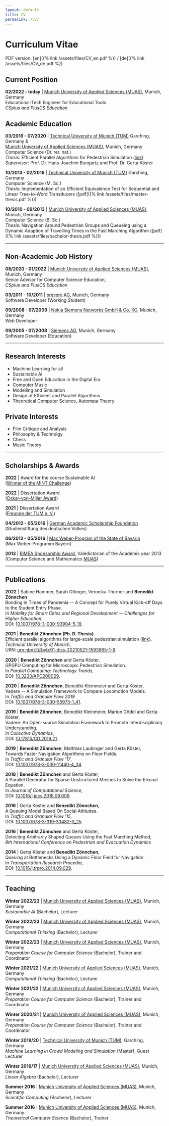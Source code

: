 ```yaml
---
layout: default
title: CV
permalink: /cv/
---
```

# Curriculum Vitae 

PDF version: [en]({% link /assets/files/CV_en.pdf %}) / [de]({% link /assets/files/CV_de.pdf %})

## Current Position

**02/2022 - today** | [Munich University of Applied Sciences (MUAS)](https://www.cs.hm.edu/die_fakultaet/ansprechpartner/mitarbeiter/zoennchen/index.de.html), Munich, Germany<br>
Educational-Tech Engineer for Educational Tools<br>
*CSplus and PlusCS Education*

## Academic Education

**03/2016 - 07/2020** | [Technical University of Munich (TUM)](https://www.in.tum.de/en/cover-page/) Garching, Germany & <br>
[Munich University of Applied Sciences (MUAS)](https://www.cs.hm.edu/en/home/index.en.html), Munich, Germany<br> 
Computer Science (Dr. rer. nat.)<br>
*Thesis:* Efficient Parallel Algorithms for Pedestrian Simulation ([link](https://mediatum.ub.tum.de/1593965?style=full_standard))<br>
*Supervisor:* Prof. Dr. Hans-Joachim Bungartz and Prof. Dr. Gerta Köster

**10/2013 - 02/2016** | [Technical University of Munich (TUM)](https://www.in.tum.de/en/cover-page/) Garching, Germany<br>
Computer Science (M. Sc.)<br>
*Thesis:* Implementation of an Efficient Equivalence Test for Sequential and Linear Tree-to-Word Transducers ([pdf]({% link /assets/files/master-thesis.pdf %}))

**10/2010 - 09/2013** | [Munich University of Applied Sciences (MUAS)](https://www.cs.hm.edu/en/home/index.en.html), Munich, Germany<br>
Computer Science (B. Sc.)<br>
*Thesis:* Navigation Around Pedestrian Groups and Queueing using a Dynamic Adaption of Travelling Times in the Fast Marching Algorithm ([pdf]({% link /assets/files/bachelor-thesis.pdf %}))

***

## Non-Academic Job History

**08/2020 - 01/2022** | [Munich University of Applied Sciences (MUAS)](https://www.cs.hm.edu/die_fakultaet/ansprechpartner/wissenschaftlichemitarbeiter/zoennchen/index.de.html), Munich, Germany<br>
Senior Advisor for Computer Science Education,<br>
*CSplus and PlusCS Education*

**03/2011 - 10/2011** | [prevero AG](https://www.bigdata-insider.de/prevero-ag-c-255866/), Munich, Germany<br>
Software Developer (Working Student)<br>

**09/2008 - 07/2009** | [Nokia Siemens Networks GmbH & Co. KG](https://www.nokia.com/networks/), Munich, Germany<br>
Web Developer<br>

**09/2005 - 07/2008** | [Siemens AG](https://www.siemens.com/de/de.html), Munich, Germany<br>
Software Developer (Education)<br>

***

## Research Interests
+ Machine Learning for all
+ Sustainable AI
+ Free and Open Education in the Digital Era
+ Computer Music
+ Modelling and Simulation
+ Design of Efficient and Parallel Algorithms
+ Theoretical Computer Science, Automata Theory

## Private Interests
+ Film Critique and Analysis
+ Philosophy & Technolgy
+ Chess
+ Music Theory

***

## Scholarships & Awards

**2022** | Award for the course Sustainable AI<br>
([Winner of the MINT Challenge](https://www.stifterverband.org/pressemitteilungen/2023_03_09_mintchallenge_kompetent_fuer_nachhaltige_entwicklung))<br>

**2022** | Dissertation Award<br>
([Oskar-von-Miller Award](https://www.hm.edu/forschung/wissenstransfer/wissenstransfer~1.de.html#text_und_bild__optional))<br>

**2021** | Dissertation Award<br>
([Freunde der TUM e. V.](https://www.freunde.tum.de/bdf/startseite/))<br>

**04/2012 - 05/2016** | [German Academic Scholarship Foundation](https://www.studienstiftung.de/en/)<br>
(Studienstiftung des deutschen Volkes)<br>

**06/2012 - 05/2016** | [Max Weber-Program of the State of Bavaria](https://www.elitenetzwerk.bayern.de/en/home)<br>
(Max Weber-Programm Bayern)<br>

**2013** | [RiMEA Sponsorship Award](https://rimea.de/de/rimea-award/), Valedictorian of the Academic year 2013 <br>
(Computer Science and Mathematics [MUAS](https://www.cs.hm.edu/en/home/index.en.html))<br>

***

## Publications

**2022** | Sabine Hammer, Sarah Ottinger, Veronika Thurner and **Benedikt Zönnchen**<br>
Bonding in Times of Pandemia -- A Concept for Purely Virtual Kick-off Days to the Student Entry Phase.<br>
In *Mobility for Smart Cities and Regional Development -- Challenges for Higher Education*,<br>
DOI: [10.1007/978-3-030-93904-5_19](https://doi.org/10.1007/978-3-030-93904-5_19).<br>

**2021** | **Benedikt Zönnchen (Ph. D. Thesis)**<br>
Efficient parallel algorithms for large-scale pedestrian simulation ([link](https://mediatum.ub.tum.de/1593965?style=full_standard)).<br>
*Technical University of Munich*,<br>
URN: [urn:nbn:de:bvb:91-diss-20210521-1593965-1-9](http://nbn-resolving.de/urn/resolver.pl?urn:nbn:de:bvb:91-diss-20210521-1593965-1-9).<br>

**2020** | **Benedikt Zönnchen** and Gerta Köster,<br>
GPGPU Computing for Microscopic Pedestrian Simulation.<br>
In *Parallel Computing: Technology Trends*,<br>
DOI: [10.3233/APC200029](https://doi.org/10.3233/APC200029).

**2020** | **Benedikt Zönnchen**, Benedikt Kleinmeier and Gerta Köster,<br>
Vadere -- A Simulation Framework to Compare Locomotion Models.<br>
In *Traffic and Granular Flow 2019*<br>
DOI: [10.1007/978-3-030-55973-1_41](https://doi.org/10.1007/978-3-030-55973-1_41).

**2019** | **Benedikt Zönnchen**, Benedikt Kleinmeier, Marion Gödel and Gerta Köster,<br>
Vadere: An Open-source Simulation Framework to Promote Interdisciplinary Understanding.<br>
In *Collective Dynamics*, <br>
DOI: [10.17815/CD.2019.21](https://doi.org/10.17815/CD.2019.21).

**2019** | **Benedikt Zönnchen**, Matthias Laubinger and Gerta Köster,<br>
Towards Faster Navigation Algorithms on Floor Fields.<br>
In *Traffic and Granular Flow '17*,<br>
DOI: [10.1007/978-3-030-11440-4_34](https://doi.org/10.1007/978-3-030-11440-4_34).

**2018** | **Benedikt Zönnchen** and Gerta Köster,<br>
A Parallel Generator for Sparse Unstructured Meshes to Solve the Eikonal Equation.<br>
In *Journal of Computational Science*,<br>
DOI: [10.1016/j.jocs.2018.09.009](https://doi.org/10.1016/j.jocs.2018.09.009).

**2016** | Gerta Köster and **Benedikt Zönnchen**,<br>
A Queuing Model Based On Social Attitudes.<br>
In *Traffic and Granular Flow '15*,<br>
DOI: [10.1007/978-3-319-33482-0_25](https://doi.org/10.1007/978-3-319-33482-0_25).

**2016** | **Benedikt Zönnchen** and Gerta Köster,<br>
Detecting Arbitrarily Shaped Queues Using the Fast Marching Method,<br>
*8th International Conference on Pedestrian and Evacuation Dynamics*

**2014** | Gerta Köster and **Benedikt Zönnchen**,<br>
Queuing at Bottlenecks Using a Dynamic Floor Field for Navigation.<br>
In *Transportation Research Procedia*,<br>
DOI: [10.1016/j.trpro.2014.09.029](https://doi.org/10.1016/j.trpro.2014.09.029).

***

## Teaching

**Winter 2022/23** | [Munich University of Applied Sciences (MUAS)](https://www.cs.hm.edu/en/home/index.en.html), Munich, Germany<br>
*Sustainable AI* (Bachelor), Lecturer<br>

**Winter 2022/23** | [Munich University of Applied Sciences (MUAS)](https://www.cs.hm.edu/en/home/index.en.html), Munich, Germany<br>
*Computational Thinking* (Bachelor), Lecturer<br>

**Winter 2022/23** | [Munich University of Applied Sciences (MUAS)](https://www.cs.hm.edu/en/home/index.en.html), Munich, Germany<br>
*Preparation Course for Computer Science* (Bachelor), Trainer and Coordinator<br>

**Winter 2021/22** | [Munich University of Applied Sciences (MUAS)](https://www.cs.hm.edu/en/home/index.en.html), Munich, Germany<br>
*Computational Thinking* (Bachelor), Lecturer<br>

**Winter 2021/22** | [Munich University of Applied Sciences (MUAS)](https://www.cs.hm.edu/en/home/index.en.html), Munich, Germany<br>
*Preparation Course for Computer Science* (Bachelor), Trainer and Coordinator<br>

**Winter 2020/21** | [Munich University of Applied Sciences (MUAS)](https://www.cs.hm.edu/en/home/index.en.html), Munich, Germany<br>
*Preparation Course for Computer Science* (Bachelor), Trainer and Coordinator<br>

**Winter 2019/20** | [Technical University of Munich (TUM)](https://www.in.tum.de/en/cover-page/), Garching, Germany<br>
*Machine Learning in Crowd Modeling and Simulation* (Master), Guest Lecturer<br>

**Winter 2016/17** | [Munich University of Applied Sciences (MUAS)](https://www.cs.hm.edu/en/home/index.en.html), Munich, Germany<br>
*Linear Algebra* (Bachelor), Lecturer<br>

**Summer 2016** | [Munich University of Applied Sciences (MUAS)](https://www.cs.hm.edu/en/home/index.en.html), Munich, Germany<br>
*Scientific Computing* (Bachelor), Lecturer<br>

**Summer 2016** | [Munich University of Applied Sciences (MUAS)](https://www.cs.hm.edu/en/home/index.en.html), Munich, Germany<br>
*Theoretical Computer Science* (Bachelor), Trainer<br>